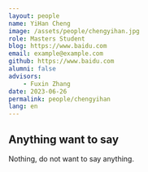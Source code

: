 ```yaml
---
layout: people
name: YiHan Cheng
image: /assets/people/chengyihan.jpg
role: Masters Student
blog: https://www.baidu.com
email: example@example.com
github: https://www.baidu.com
alumni: false
advisors:
    - Fuxin Zhang
date: 2023-06-26
permalink: people/chengyihan
lang: en
---
```


## Anything want to say

Nothing, do not want to say anything.